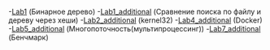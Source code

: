 -[Lab1](https://github.com/uginugin/UTMN_TMP_Labs/tree/main/Lab1) (Бинарное дерево) 
-[Lab1_additional](https://github.com/uginugin/UTMN_TMP_Labs/tree/main/Lab1_additional) (Сравнение поиска по файлу и дереву через хеши)
-[Lab2_additional](https://github.com/uginugin/UTMN_TMP_Labs/tree/main/Lab2_additional) (kernel32)
-[Lab4_additional](https://github.com/uginugin/UTMN_TMP_Labs/tree/main/Lab4_additional) (Docker)
-[Lab5_additional](https://github.com/uginugin/UTMN_TMP_Labs/tree/main/Lab5_additional) (Многопоточность(мультипроцессинг))
-[Lab7_additional](https://github.com/uginugin/UTMN_TMP_Labs/tree/main/Lab7_additional) (Бенчмарк)

